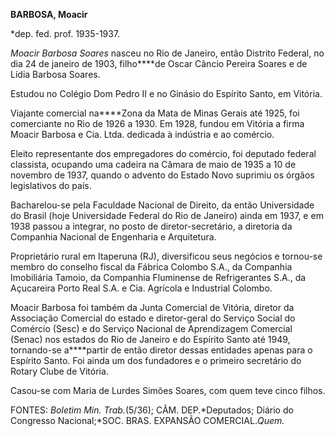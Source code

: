 **BARBOSA, Moacir**

\*dep. fed. prof. 1935-1937.

*Moacir Barbosa Soares* nasceu no Rio de Janeiro, então Distrito
Federal, no dia 24 de janeiro de 1903, filho****de Oscar Câncio Pereira
Soares e de Lídia Barbosa Soares.

Estudou no Colégio Dom Pedro II e no Ginásio do Espírito Santo, em
Vitória.

Viajante comercial na****Zona da Mata de Minas Gerais até 1925, foi
comerciante no Rio de 1926 a 1930. Em 1928, fundou em Vitória a firma
Moacir Barbosa e Cia. Ltda. dedicada à indústria e ao comércio.

Eleito representante dos empregadores do comércio, foi deputado federal
classista, ocupando uma cadeira na Câmara de maio de 1935 a 10 de
novembro de 1937, quando o advento do Estado Novo suprimiu os órgãos
legislativos do país.

Bacharelou-se pela Faculdade Nacional de Direito, da então Universidade
do Brasil (hoje Universidade Federal do Rio de Janeiro) ainda em 1937, e
em 1938 passou a integrar, no posto de diretor-secretário, a diretoria
da Companhia Nacional de Engenharia e Arquitetura.

Proprietário rural em Itaperuna (RJ), diversificou seus negócios e
tornou-se membro do conselho fiscal da Fábrica Colombo S.A., da
Companhia Imobiliária Tamoio, da Companhia Fluminense de Refrigerantes
S.A., da Açucareira Porto Real S.A. e Cia. Agrícola e Industrial
Colombo.

Moacir Barbosa foi também da Junta Comercial de Vitória, diretor da
Associação Comercial do estado e diretor-geral do Serviço Social do
Comércio (Sesc) e do Serviço Nacional de Aprendizagem Comercial (Senac)
nos estados do Rio de Janeiro e do Espírito Santo até 1949, tornando-se
a****partir de então diretor dessas entidades apenas para o Espírito
Santo. Foi ainda um dos fundadores e o primeiro secretário do Rotary
Clube de Vitória.

Casou-se com Maria de Lurdes Simões Soares, com quem teve cinco filhos.

FONTES: *Boletim Min. Trab.*(5/36); CÂM. DEP.*Deputados; Diário do
Congresso Nacional;*SOC. BRAS. EXPANSÃO COMERCIAL.*Quem.*

 

